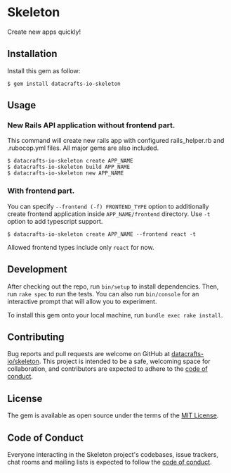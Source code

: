 # Skeleton

Create new apps quickly!

## Installation

Install this gem as follow:

    $ gem install datacrafts-io-skeleton

## Usage

### New Rails API application without frontend part.

This command will create new rails app with configured rails_helper.rb and .rubocop.yml files. All major gems are also included.

    $ datacrafts-io-skeleton create APP_NAME
    $ datacrafts-io-skeleton build APP_NAME
    $ datacrafts-io-skeleton new APP_NAME
    
### With frontend part.

You can specify `--frontend (-f) FRONTEND_TYPE` option to additionally create frontend application inside `APP_NAME/frontend` directory. Use `-t` option to add typescript support.

    $ datacrafts-io-skeleton create APP_NAME --frontend react -t 

Allowed frontend types include only `react` for now.

## Development

After checking out the repo, run `bin/setup` to install dependencies. Then, run `rake spec` to run the tests. You can also run `bin/console` for an interactive prompt that will allow you to experiment.

To install this gem onto your local machine, run `bundle exec rake install`.

## Contributing

Bug reports and pull requests are welcome on GitHub at [datacrafts-io/skeleton](https://github.com/datacrafts-io/skeleton). This project is intended to be a safe, welcoming space for collaboration, and contributors are expected to adhere to the [code of conduct](https://github.com/datacrafts-io/skeleton/blob/master/CODE_OF_CONDUCT.md).

## License

The gem is available as open source under the terms of the [MIT License](https://opensource.org/licenses/MIT).

## Code of Conduct

Everyone interacting in the Skeleton project's codebases, issue trackers, chat rooms and mailing lists is expected to follow the [code of conduct](https://github.com/datacrafts-io/skeleton/blob/master/CODE_OF_CONDUCT.md).
